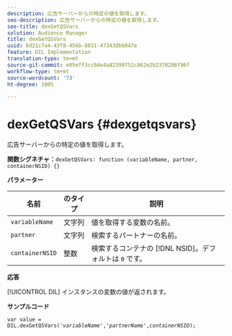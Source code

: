 ```yaml
---
description: 広告サーバーからの特定の値を取得します。
seo-description: 広告サーバーからの特定の値を取得します。
seo-title: dexGetQSVars
solution: Audience Manager
title: dexGetQSVars
uuid: 6d21c7a4-43f8-456b-8831-47343dbb047e
feature: DIL Implementation
translation-type: tm+mt
source-git-commit: e05eff3cc04e4a82399752c862e2b2370286f96f
workflow-type: tm+mt
source-wordcount: '73'
ht-degree: 100%

---
```



# dexGetQSVars {#dexgetqsvars}

広告サーバーからの特定の値を取得します。

**関数シグネチャ：**`dexGetQSVars: function (variableName, partner, containerNSID) {}`

<!-- 

r_dil_get_dexqsvars.xml

 -->

**パラメーター**

| 名前 | のタイプ | 説明 |
|---|---|---|
| `variableName` | 文字列 | 値を取得する変数の名前。 |
| `partner` | 文字列 | 検索するパートナーの名前。 |
| `containerNSID` | 整数 | 検索するコンテナの [!DNL NSID]。デフォルトは `0` です。 |

**応答**

[!UICONTROL DIL] インスタンスの変数の値が返されます。

**サンプルコード**

<pre class="java"><code>var value = DIL.dexGetQSVars('<i>variableName</i>','<i>partnerName</i>',<i>containerNSID</i>);</code></pre>
